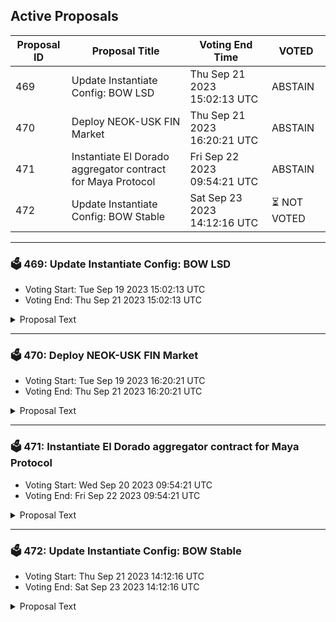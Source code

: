 ## Active Proposals

| Proposal ID | Proposal Title | Voting End Time | VOTED |
|-------------|----------------|-----------------|-------|
| 469 | Update Instantiate Config: BOW LSD | Thu Sep 21 2023 15:02:13 UTC | ABSTAIN |
| 470 | Deploy NEOK-USK FIN Market | Thu Sep 21 2023 16:20:21 UTC | ABSTAIN |
| 471 | Instantiate El Dorado aggregator contract for Maya Protocol | Fri Sep 22 2023 09:54:21 UTC | ABSTAIN |
| 472 | Update Instantiate Config: BOW Stable | Sat Sep 23 2023 14:12:16 UTC | ⏳ NOT VOTED |

---

### 🗳 469: Update Instantiate Config: BOW LSD
- Voting Start: Tue Sep 19 2023 15:02:13 UTC
- Voting End: Thu Sep 21 2023 15:02:13 UTC

<details>
<summary>Proposal Text</summary>
 
Code ID 158 is an experimental BOW strategy built by the Kujira team, specifially designed to provide the best trading experience between tokens and their liquid staked versions. It will allow LPers to provide liquidity for staked token holders to instantly swap into the underlying asset, accruing a small fee. The strategy is currently running on the ampKUJI/KUJI FIN pair on testnet, and the next phase is to run in a live trading environment before opening for wider use.
</details>

---

### 🗳 470: Deploy NEOK-USK FIN Market
- Voting Start: Tue Sep 19 2023 16:20:21 UTC
- Voting End: Thu Sep 21 2023 16:20:21 UTC

<details>
<summary>Proposal Text</summary>
 
This will open the NEOK <> USK market on FIN
</details>

---

### 🗳 471: Instantiate El Dorado aggregator contract for Maya Protocol
- Voting Start: Wed Sep 20 2023 09:54:21 UTC
- Voting End: Fri Sep 22 2023 09:54:21 UTC

<details>
<summary>Proposal Text</summary>
 
This smart contract enables Dex aggregation from Maya Protocol to Kujira assets + IBC option on El Dorado market. The smart contract uses the Manta API, and Fin’s liquidity.
</details>

---

### 🗳 472: Update Instantiate Config: BOW Stable
- Voting Start: Thu Sep 21 2023 14:12:16 UTC
- Voting End: Sat Sep 23 2023 14:12:16 UTC

<details>
<summary>Proposal Text</summary>
 
Code ID 161 is an experimental BOW strategy built by the Kujira team, specifially designed to provide the best trading experience between stablecoins pegged to the same currency. The strategy is currently running on testnet, and the next phase is to run in a live trading environment before opening for wider use.
</details>

